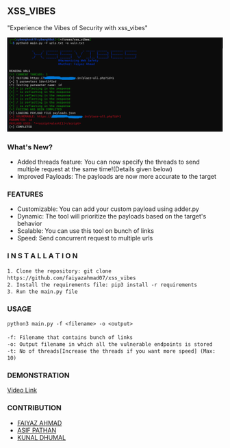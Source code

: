 ## XSS_VIBES
"Experience the Vibes of Security with xss_vibes"

![alt_text](xss_vibes.png)

### What's New?

- Added threads feature: You can now specify the threads to send multiple request at the same time!(Details given below)
- Improved Payloads: The payloads are now more accurate to the target

### FEATURES

- Customizable: You can add your custom payload using adder.py
- Dynamic: The tool will prioritize the payloads based on the target's behavior
- Scalable: You can use this tool on bunch of links
- Speed: Send concurrent request to multiple urls

### I N S T A L L A T I O N

```
1. Clone the repository: git clone https://github.com/faiyazahmad07/xss_vibes
2. Install the requirements file: pip3 install -r requirements
3. Run the main.py file
```

### USAGE
```
python3 main.py -f <filename> -o <output>

-f: Filename that contains bunch of links
-o: Output filename in which all the vulnerable endpoints is stored
-t: No of threads[Increase the threads if you want more speed] (Max: 10)
```

### DEMONSTRATION

[Video Link](https://www.youtube.com/watch?v=sAYZu5ItX90)

### CONTRIBUTION

- [FAIYAZ AHMAD](https://www.linkedin.com/in/faiyaz-ahmad-64457520b)
- [ASIF PATHAN](https://www.linkedin.com/in/asifpathan48/)
- [KUNAL DHUMAL](https://www.linkedin.com/in/kunal-dhumal-47356721a/)
